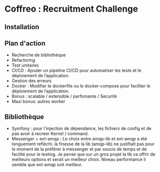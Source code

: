 # Coffreo : Recruitment Challenge

## Installation



## Plan d'action

- Recherche de bibliothèque
- Refactoring
- Test unitaires
- CI/CD : Ajouter un pipeline CI/CD pour automatiser les tests et le déploiement de l’application.
- Gestion des erreurs
- Docker : Modifier le dockerfile ou le docker-compose pour faciliter le déploiement de l’application.
- Bonus : scalable / extensible / perfomante / Securité
- Maxi bonus: autres worker

## Bibliothèque

- Symfony : pour l'injection de dépendance, les fichiers de config et de pas avoir à recreer Kernel / command.
- Messenger + ext-amqp : Le choix entre amqp-lib et ext-amqp a été longuement refléchi.
la finesse de la lib (amqp-lib) ne justifiait pas pour le moment de la préférer à messenger et par soucis de temps et de facilité pour le testing.
Je pense que sur un gros projet la lib va offrir de meilleurs options et serait un meilleur choix.
Niveau performance il semble que ext-amqp soit meilleur.
